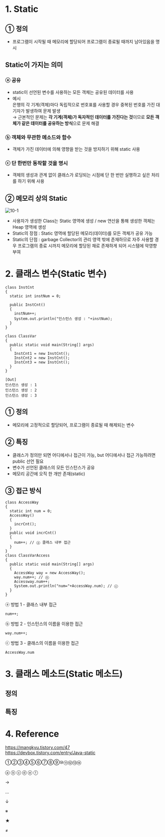 # 1. Static  
## ① 정의
- 프로그램이 시작될 때 메모리에 할당되어 프로그램이 종료될 때까지 남아있음을 명시  

## Static이 가지는 의미
### ⓐ 공유  
- static이 선언된 변수를 사용하는 모든 객체는 공유된 데이터를 사용  
- 예시  
은행의 각 기계(객체)마다 독립적으로 번호표를 사용할 경우 중복된 번호를 가진 대기자가 발생하여 문제 발생  
→ 근본적인 문제는 **각 기계(객체)가 독자적인 데이터를 가진다는 것**이므로 **모든 객체가 같은 데이터를 공유하는 방식**으로 문제 해결  
### ⓑ 객체와 무관한 메소드와 함수  
- 객체가 가진 데이터에 의해 영향을 받는 것을 방지하기 위해 static 사용  
### ⓒ 단 한번만 동작할 것을 명시
- 객체의 생성과 관계 없이 클래스가 로딩되는 시점에 단 한 번만 실행하고 싶은 처리를 하기 위해 사용  

## ② 메모리 상의 Static  
![10-1](https://user-images.githubusercontent.com/48504392/68106870-5320a800-ff26-11e9-8866-61b346feba5d.jpg)  
- 사용자가 생성한 Class는 Static 영역에 생성 / new 연산을 통해 생성한 객체는 Heap 영역에 생성  
- Static의 장점 : Static 영역에 할당된 메모리(데이터)를 모든 객체가 공유 가능
- Static의 단점 : garbage Collector의 관리 영역 밖에 존재하므로 자주 사용할 경우 프로그램의 종료 시까지 메모리에 할당된 채로 존재하게 되어 시스템에 악영향 부여  

# 2. 클래스 변수(Static 변수)
~~~
class InstCnt
{
  static int instNum = 0;
  
  public InstCnt()
  {
    instNum++;
    System.out.println("인스턴스 생성 : "+instNum);
  }
}

class ClassVar
{
  public static void main(String[] args)
  {
    InstCnt1 = new InstCnt();
    InstCnt2 = new InstCnt();
    InstCnt3 = new InstCnt();
  }
}
~~~  
~~~
[Out]
인스턴스 생성 : 1
인스턴스 생성 : 2
인스턴스 생성 : 3
~~~  
## ① 정의  
- 메모리에 고정적으로 할당되어, 프로그램이 종료될 때 해제되는 변수  
## ② 특징  
- 클래스가 정의만 되면 어디에서나 접근이 가능, but 어디에서나 접근 가능하려면 public 선언 필요  
- 변수가 선언된 클래스의 모든 인스턴스가 공유  
- 메모리 공간에 오직 한 개만 존재(static)  
## ③ 접근 방식  
~~~
class AccessWay
{
  static int num = 0;
  AccessWay()
  {
    incrCnt();
  }
  public void incrCnt() 
  {
    num++; // ⓐ 클래스 내부 접근
  }
}
class ClassVarAccess
{
  public static void main(String[] args)
  {
    AccessWay way = new AccessWay();
    way.num++; // ⓑ
    Accessway.num++;
    System.out.println("num="+AccessWay.num); // ⓒ
  }
}
~~~  
ⓐ 방법 1 - 클래스 내부 접근  
~~~
num++;
~~~  
ⓑ 방법 2 - 인스턴스의 이름을 이용한 접근  
~~~
way.num++;
~~~  
ⓒ 방법 3 - 클래스의 이름을 이용한 접근  
~~~
AccessWay.num
~~~  
# 3. 클래스 메소드(Static 메소드)
## 정의  
## 특징  
# 4. Reference
https://mangkyu.tistory.com/47  
https://devbox.tistory.com/entry/Java-static  

①②③④⑤⑥⑦⑧⑨⑩⑪⑫⑬⑭

ⓐ 
ⓑ 
ⓒ 
ⓓ 
ⓔ 
ⓕ 

→

…

↓

※

★

≠
